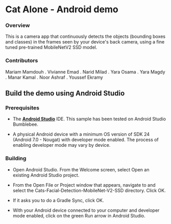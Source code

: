 # Cat Alone - Android demo

### Overview

This is a camera app that continuously detects the objects (bounding boxes and
classes) in the frames seen by your device's back camera, using a fine tuned pre-trained MobileNetV2 SSD model.

### Contributors
Mariam Mamdouh . Vivianne Emad . Narid Milad . Yara Osama . Yara Magdy . Manar Kamal . Noor Ashraf . Youssef Ekramy


## Build the demo using Android Studio

### Prerequisites

*   The **[Android Studio](https://developer.android.com/studio/index.html)**
    IDE. This sample has been tested on Android Studio Bumblebee.

*   A physical Android device with a minimum OS version of SDK 24 (Android 7.0 -
    Nougat) with developer mode enabled. The process of enabling developer mode
    may vary by device.

### Building

*   Open Android Studio. From the Welcome screen, select Open an existing
    Android Studio project.

*   From the Open File or Project window that appears, navigate to and select
    the Cats-Facial-Detection-MobileNet-V2-SSD directory. Click OK.

*   If it asks you to do a Gradle Sync, click OK.

*   With your Android device connected to your computer and developer mode
    enabled, click on the green Run arrow in Android Studio.
